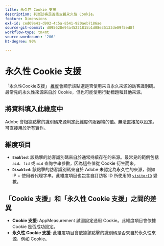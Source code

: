 ```yaml
---
title: 永久性 Cookie 支援
description: 判斷訪客是否能支援永久性 Cookie。
feature: Dimensions
exl-id: ced69e41-d992-4c5a-8541-920aeb7186ae
source-git-commit: d095628e94a45221815b1d08e35132de09f5ed8f
workflow-type: tm+mt
source-wordcount: '206'
ht-degree: 90%

---
```


# 永久性 Cookie 支援

「永久性Cookie支援」 [維度](overview.md)會顯示該點選是否使用來自永久來源的訪客識別碼。 最常見的永久性來源來自於 Cookie，但也可能使用行動標題和其他來源。

## 將資料填入此維度中

Adobe 會根據點擊的識別碼來源判定此維度伺服器端的值。無法直接加以設定。可直接用於所有實作。

## 維度項目

* **`Enabled`**: 該點擊的訪客識別碼來自於通常持續存在的來源。最常見的範例包括 `aid`、`fid` 或 `mid` 查詢字串參數，因為這些值從 Cookie 衍生而來。
* **`Disabled`**: 該點擊的訪客識別碼來自於 Adobe 未認定為永久性的來源，例如 IP + 使用者代理字串。此維度項目也包含自訂訪客 ID 所使用的 [`visitorID`](/help/implement/vars/config-vars/visitorid.md) 變數。

## 「Cookie 支援」和「永久性 Cookie 支援」之間的差異

* **Cookie 支援**: AppMeasurement 試圖設定通用 Cookie。此維度項目會依據 Cookie 是否成功設定。
* **永久性 Cookie 支援**: 此維度項目會依據該點擊的識別碼是否來自於永久性來源，例如 Cookie。
